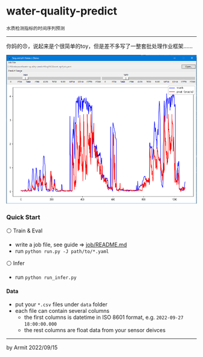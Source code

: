 # water-quality-predict

    水质检测指标的时间序列预测

----

你妈的😠，说起来是个很简单的toy，但是差不多写了一整套批处理作业框架……


![demo](img/demo.png)


### Quick Start

⚪ Train & Eval

- write a job file, see guide => [job/README.md](job/README.md)
- run `python run.py -J path/to/*.yaml`

⚪ Infer

- run `python run_infer.py`


#### Data

- put your `*.csv` files under `data` folder
- each file can contain several columns
  - the first columns is datetime in ISO 8601 format, e.g. `2022-09-27 18:00:00.000`
  - the rest columns are float data from your sensor deivces

----
by Armit
2022/09/15 

